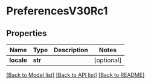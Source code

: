 # PreferencesV30Rc1

## Properties
Name | Type | Description | Notes
------------ | ------------- | ------------- | -------------
**locale** | **str** |  | [optional] 

[[Back to Model list]](../README.md#documentation-for-models) [[Back to API list]](../README.md#documentation-for-api-endpoints) [[Back to README]](../README.md)

